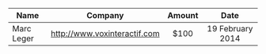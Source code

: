 
| Name | Company | Amount | Date |
|---------|:-----:|:-----:|:-----:|
|Marc Leger | http://www.voxinteractif.com | $100 | 19 February 2014 |
